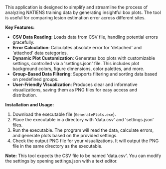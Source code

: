 This application is designed to simplify and streamline the process of analyzing NATIENS training data by generating insightful box plots. The tool is useful for comparing lesion estimation error across different sites.

**Key Features:**
- **CSV Data Reading**: Loads data from CSV file, handling potential errors gracefully.
- **Error Calculation**: Calculates absolute error for 'detached' and 'attached' data categories.
- **Dynamic Plot Customization**: Generates box plots with customizable settings, controlled via a 'settings.json' file. This includes plot background colors, figure dimensions, color palettes, and more.
- **Group-Based Data Filtering**: Supports filtering and sorting data based on predefined groups.
- **User-Friendly Visualization**: Produces clear and informative visualizations, saving them as PNG files for easy access and distribution.

**Installation and Usage:**
1. Download the executable file (`GeneratePlots.exe`).
2. Place the executable in a directory with 'data.csv' and 'settings.json' files. 
3. Run the executable. The program will read the data, calculate errors, and generate plots based on the provided settings.
4. Check the output PNG file for your visualizations. It will output the PNG file in the same directory as the executable.

**Note:** This tool expects the CSV file to be named 'data.csv'. You can modify the settings by opening settings.json with a text editor. 
